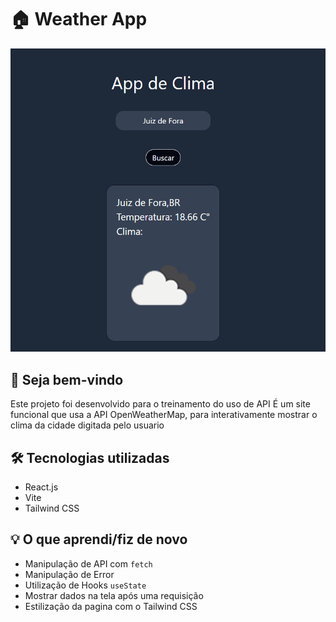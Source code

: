 # 🏠 Weather App

![Preview do site](./src/imagens/previa.png)

## 👋 Seja bem-vindo

Este projeto foi desenvolvido para o treinamento do uso de API
É um site funcional que usa a API OpenWeatherMap, para interativamente mostrar o clima da cidade digitada pelo usuario

## 🛠️ Tecnologias utilizadas

- React.js
- Vite
- Tailwind CSS

## 💡 O que aprendi/fiz de novo

- Manipulação de API com `fetch`
- Manipulação de Error
- Utilização de Hooks `useState`
- Mostrar dados na tela após uma requisição
- Estilização da pagina com o Tailwind CSS
